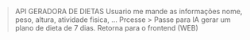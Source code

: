 > API GERADORA DE DIETAS
> Usuario me mande as informações nome, peso, altura, atividade fisica, ...
> Prcesse > Passe para IA gerar um plano de dieta de 7 dias.
> Retorna para o frontend (WEB)
